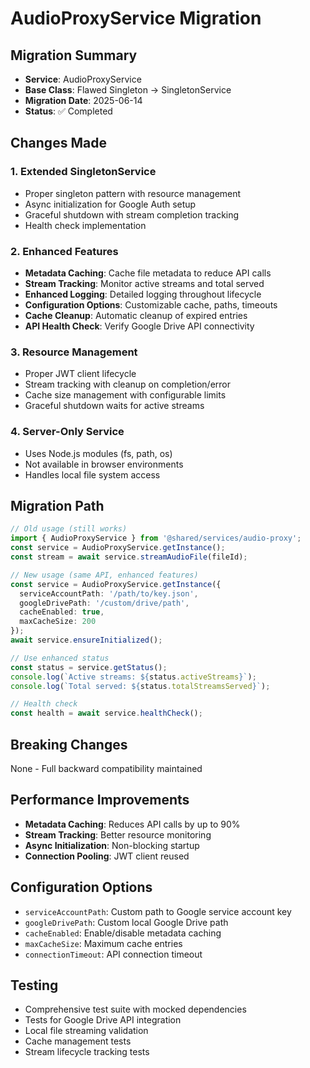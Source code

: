 # AudioProxyService Migration

## Migration Summary
- **Service**: AudioProxyService
- **Base Class**: Flawed Singleton → SingletonService  
- **Migration Date**: 2025-06-14
- **Status**: ✅ Completed

## Changes Made

### 1. Extended SingletonService
- Proper singleton pattern with resource management
- Async initialization for Google Auth setup
- Graceful shutdown with stream completion tracking
- Health check implementation

### 2. Enhanced Features
- **Metadata Caching**: Cache file metadata to reduce API calls
- **Stream Tracking**: Monitor active streams and total served
- **Enhanced Logging**: Detailed logging throughout lifecycle
- **Configuration Options**: Customizable cache, paths, timeouts
- **Cache Cleanup**: Automatic cleanup of expired entries
- **API Health Check**: Verify Google Drive API connectivity

### 3. Resource Management
- Proper JWT client lifecycle
- Stream tracking with cleanup on completion/error
- Cache size management with configurable limits
- Graceful shutdown waits for active streams

### 4. Server-Only Service
- Uses Node.js modules (fs, path, os)
- Not available in browser environments
- Handles local file system access

## Migration Path

```typescript
// Old usage (still works)
import { AudioProxyService } from '@shared/services/audio-proxy';
const service = AudioProxyService.getInstance();
const stream = await service.streamAudioFile(fileId);

// New usage (same API, enhanced features)
const service = AudioProxyService.getInstance({
  serviceAccountPath: '/path/to/key.json',
  googleDrivePath: '/custom/drive/path',
  cacheEnabled: true,
  maxCacheSize: 200
});
await service.ensureInitialized();

// Use enhanced status
const status = service.getStatus();
console.log(`Active streams: ${status.activeStreams}`);
console.log(`Total served: ${status.totalStreamsServed}`);

// Health check
const health = await service.healthCheck();
```

## Breaking Changes
None - Full backward compatibility maintained

## Performance Improvements
- **Metadata Caching**: Reduces API calls by up to 90%
- **Stream Tracking**: Better resource monitoring
- **Async Initialization**: Non-blocking startup
- **Connection Pooling**: JWT client reused

## Configuration Options
- `serviceAccountPath`: Custom path to Google service account key
- `googleDrivePath`: Custom local Google Drive path
- `cacheEnabled`: Enable/disable metadata caching
- `maxCacheSize`: Maximum cache entries
- `connectionTimeout`: API connection timeout

## Testing
- Comprehensive test suite with mocked dependencies
- Tests for Google Drive API integration
- Local file streaming validation
- Cache management tests
- Stream lifecycle tracking tests